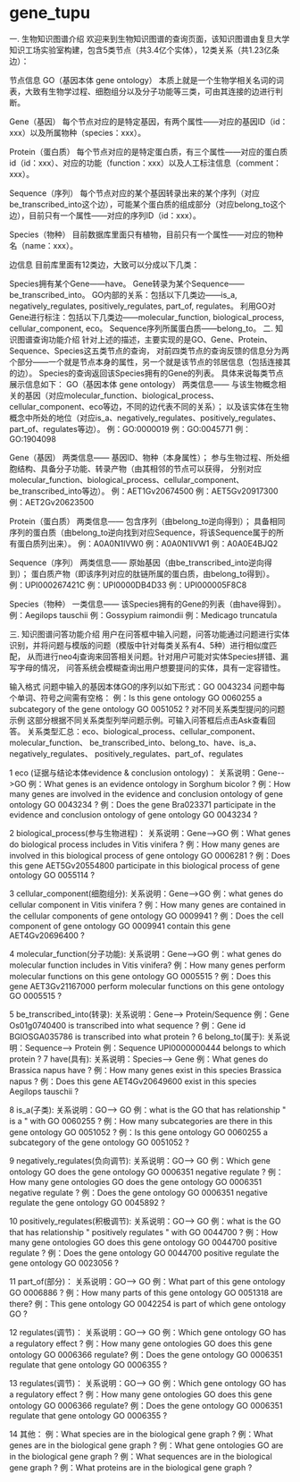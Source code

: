 # gene_tupu
一. 生物知识图谱介绍
欢迎来到生物知识图谱的查询页面，该知识图谱由复旦大学知识工场实验室构建，包含5类节点（共3.4亿个实体），12类关系（共1.23亿条边）：

节点信息
GO（基因本体 gene ontology）
本质上就是一个生物学相关名词的词表，大致有生物学过程、细胞组分以及分子功能等三类，可由其连接的边进行判断。

Gene（基因）
每个节点对应的是特定基因，有两个属性——对应的基因ID（id：xxx）以及所属物种（species：xxx）。

Protein（蛋白质）
每个节点对应的是特定蛋白质，有三个属性——对应的蛋白质id（id：xxx）、对应的功能（function：xxx）以及人工标注信息（comment：xxx）。

Sequence（序列）
每个节点对应的某个基因转录出来的某个序列（对应be_transcribed_into这个边），可能某个蛋白质的组成部分（对应belong_to这个边），目前只有一个属性——对应的序列ID（id：xxx）。

Species（物种）
目前数据库里面只有植物，目前只有一个属性——对应的物种名（name：xxx）。

边信息
目前库里面有12类边，大致可以分成以下几类：

Species拥有某个Gene——have。
Gene转录为某个Sequence——be_transcribed_into。
GO内部的关系：包括以下几类边——is_a, negatively_regulates, positively_regulates, part_of, regulates。
利用GO对Gene进行标注：包括以下几类边——molecular_function, biological_process, cellular_component, eco。
Sequence序列所属蛋白质——belong_to。
二. 知识图谱查询功能介绍
针对上述的描述，主要实现的是GO、Gene、Protein、Sequence、Species这五类节点的查询， 对前四类节点的查询反馈的信息分为两个部分——一个就是节点本身的属性，另一个就是该节点的邻居信息（包括连接其的边）。 Species的查询返回该Species拥有的Gene的列表。 具体来说每类节点展示信息如下：
GO（基因本体 gene ontology）
两类信息——
与该生物概念相关的基因（对应molecular_function、biological_process、cellular_component、eco等边，不同的边代表不同的关系）；
以及该实体在生物概念中所处的地位（对应is_a、negatively_regulates、positively_regulates、part_of、regulates等边）。
例：GO:0000019
例：GO:0045771
例：GO:1904098

Gene（基因）
两类信息——
基因ID、物种（本身属性）；
参与生物过程、所处细胞结构、具备分子功能、转录产物（由其相邻的节点可以获得， 分别对应molecular_function、biological_process、cellular_component、be_transcribed_into等边）。
例：AET1Gv20674500
例：AET5Gv20917300
例：AET2Gv20623500

Protein（蛋白质）
两类信息——
包含序列（由belong_to逆向得到）；
具备相同序列的蛋白质（由belong_to逆向找到对应Sequence，将该Sequence属于的所有蛋白质列出来）。
例：A0A0N1IVW0
例：A0A0N1IVW1
例：A0A0E4BJQ2

Sequence（序列）
两类信息——
原始基因（由be_transcribed_into逆向得到）；
蛋白质产物（即该序列对应的肽链所属的蛋白质，由belong_to得到）。
例：UPI000267421C
例：UPI0000DB4D33
例：UPI000005F8C8

Species（物种）
一类信息——
该Species拥有的Gene的列表（由have得到）。
例：Aegilops tauschii
例：Gossypium raimondii
例：Medicago truncatula

三. 知识图谱问答功能介绍
用户在问答框中输入问题，问答功能通过问题进行实体识别，并将问题与模版的问题（模版中针对每类关系有4、5种）进行相似度匹配， 从而进行neo4j查询来回答相关问题。针对用户可能对实体Species拼错、漏写字母的情况， 问答系统会模糊查询出用户想要提问的实体，具有一定容错性。

输入格式
问题中输入的基因本体GO的序列以如下形式：GO 0043234
问题中每个单词、符号之间需有空格：
例：Is this gene ontology GO 0060255 a subcategory of the gene ontology GO 0051052 ?
对不同关系类型提问的问题示例
这部分根据不同关系类型列举问题示例。可输入问答框后点击Ask查看回答。
关系类型汇总：eco、biological_process、cellular_component、molecular_function、 be_transcribed_into、belong_to、have、is_a、negatively_regulates、 positively_regulates、part_of、regulates

1 eco (证据与结论本体evidence & conclusion ontology)：
关系说明：Gene-->GO
例：What genes is an evidence ontology in Sorghum bicolor ?
例：How many genes are involved in the evidence and conclusion ontology of gene ontology GO 0043234 ?
例：Does the gene Bra023371 participate in the evidence and conclusion ontology of gene ontology GO 0043234 ?

2 biological_process(参与生物进程)：
关系说明：Gene-->GO
例：What genes do biological process includes in Vitis vinifera ?
例：How many genes are involved in this biological process of gene ontology GO 0006281 ?
例：Does this gene AET5Gv20554800 participate in this biological process of gene ontology GO 0055114 ?

3 cellular_component(细胞组分):
关系说明：Gene-->GO
例：what genes do cellular component in Vitis vinifera ?
例：How many genes are contained in the cellular components of gene ontology GO 0009941 ?
例：Does the cell component of gene ontology GO 0009941 contain this gene AET4Gv20696400 ?

4 molecular_function(分子功能):
关系说明：Gene-->GO
例：what genes do molecular function includes in Vitis vinifera?
例：How many genes perform molecular functions on this gene ontology GO 0005515 ?
例：Does this gene AET3Gv21167000 perform molecular functions on this gene ontology GO 0005515 ?

5 be_transcribed_into(转录):
关系说明：Gene--> Protein/Sequence
例：Gene Os01g0740400 is transcribed into what sequence ?
例：Gene id BGIOSGA035786 is transcribed into what protein ?
6 belong_to(属于):
关系说明：Sequence--> Protein
例：Sequence UPI0000000444 belongs to which protein ?
7 have(具有):
关系说明：Species--> Gene
例：What genes do Brassica napus have ?
例：How many genes exist in this species Brassica napus ?
例：Does this gene AET4Gv20649600 exist in this species Aegilops tauschii ?

8 is_a(子类):
关系说明：GO--> GO
例：what is the GO that has relationship " is a " with GO 0060255 ?
例：How many subcategories are there in this gene ontology GO 0051052 ?
例：Is this gene ontology GO 0060255 a subcategory of the gene ontology GO 0051052 ?

9 negatively_regulates(负向调节):
关系说明：GO--> GO
例：Which gene ontology GO does the gene ontology GO 0006351 negative regulate ?
例：How many gene ontologies GO does the gene ontology GO 0006351 negative regulate ?
例：Does the gene ontology GO 0006351 negative regulate the gene ontology GO 0045892 ?

10 positively_regulates(积极调节):
关系说明：GO--> GO
例：what is the GO that has relationship " positively regulates " with GO 0044700 ?
例：How many gene ontologies GO does this gene ontology GO 0044700 positive regulate ?
例：Does the gene ontology GO 0044700 positive regulate the gene ontology GO 0023056 ?

11 part_of(部分)：
关系说明：GO--> GO
例：What part of this gene ontology GO 0006886 ?
例：How many parts of this gene ontology GO 0051318 are there?
例：This gene ontology GO 0042254 is part of which gene ontology GO ?

12 regulates(调节)：
关系说明：GO--> GO
例：Which gene ontology GO has a regulatory effect ?
例：How many gene ontologies GO does this gene ontology GO 0006366 regulate?
例：Does the gene ontology GO 0006351 regulate that gene ontology GO 0006355 ?

13 regulates(调节)：
关系说明：GO--> GO
例：Which gene ontology GO has a regulatory effect ?
例：How many gene ontologies GO does this gene ontology GO 0006366 regulate?
例：Does the gene ontology GO 0006351 regulate that gene ontology GO 0006355 ?

14 其他：
例：What species are in the biological gene graph ?
例：What genes are in the biological gene graph ?
例：What gene ontologies GO are in the biological gene graph ?
例：What sequences are in the biological gene graph ?
例：What proteins are in the biological gene graph ?
